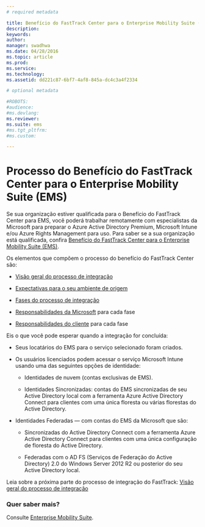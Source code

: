 ```yaml
---
# required metadata

title: Benefício do FastTrack Center para o Enterprise Mobility Suite (EMS)
description:
keywords:
author: 
manager: swadhwa
ms.date: 04/28/2016
ms.topic: article
ms.prod:
ms.service:
ms.technology:
ms.assetid: dd221c87-6bf7-4af8-845a-dc4c3a4f2334

# optional metadata

#ROBOTS:
#audience:
#ms.devlang:
ms.reviewer: 
ms.suite: ems
#ms.tgt_pltfrm:
#ms.custom:

---
```


# Processo do Benefício do FastTrack Center para o Enterprise Mobility Suite (EMS)
Se sua organização estiver qualificada para o Benefício do FastTrack Center para EMS, você poderá trabalhar remotamente com especialistas da Microsoft para preparar o Azure Active Directory Premium, Microsoft Intune e/ou Azure Rights Management para uso. Para saber se a sua organização está qualificada, confira [Benefício do FastTrack Center para o Enterprise Mobility Suite (EMS)](fasttrack-center-benefit-for-enterprise-mobility-suite-ems.md).


Os elementos que compõem o processo do benefício do FastTrack Center são: 

-   [Visão geral do processo de integração](fasttrack-center-benefit-process-for-ems-overview.md)

-   [Expectativas para o seu ambiente de origem](fasttrack-center-benefit-process-for-ems-environment-expectations.md)

-   [Fases do processo de integração](fasttrack-center-benefit-process-for-ems-phases.md)

-   [Responsabilidades da Microsoft](fasttrack-center-benefit-process-for-ems-microsoft-responsibilities.md) para cada fase

-   [Responsabilidades do cliente](fasttrack-center-benefit-process-for-ems-your-responsibilities.md) para cada fase

Eis o que você pode esperar quando a integração for concluída:

-   Seus locatários do EMS para o serviço selecionado foram criados.

-   Os usuários licenciados podem acessar o serviço Microsoft Intune usando uma das seguintes opções de identidade:

    -   Identidades de nuvem (contas exclusivas de EMS).

    -   Identidades Sincronizadas: contas do EMS sincronizadas de seu Active Directory local com a ferramenta Azure Active Directory Connect para clientes com uma única floresta ou várias florestas do Active Directory.

-   Identidades Federadas — com contas do EMS da Microsoft que são:

    -   Sincronizadas do Active Directory Connect com a ferramenta Azure Active Directory Connect para clientes com uma única configuração de floresta do Active Directory.

    -   Federadas com o AD FS (Serviços de Federação do Active Directory) 2.0 do Windows Server 2012 R2 ou posterior do seu Active Directory local.

Leia sobre a próxima parte do processo de integração do FastTrack: [Visão geral do processo de integração](fasttrack-center-benefit-process-for-ems-overview.md)

### Quer saber mais?
Consulte [Enterprise Mobility Suite](https://www.microsoft.com/en-us/server-cloud/enterprise-mobility/overview.aspx).



<!--HONumber=Apr16_HO4-->


